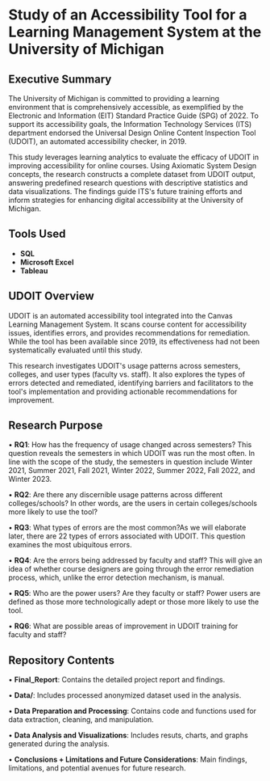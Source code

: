 # Study of an Accessibility Tool for a Learning Management System at the University of Michigan

## Executive Summary
The University of Michigan is committed to providing a learning environment that is comprehensively accessible, as exemplified by the Electronic and Information (EIT) Standard Practice Guide (SPG) of 2022. To support its accessibility goals, the Information Technology Services (ITS) department endorsed the Universal Design Online Content Inspection Tool (UDOIT), an automated accessibility checker, in 2019.

This study leverages learning analytics to evaluate the efficacy of UDOIT in improving accessibility for online courses. Using Axiomatic System Design concepts, the research constructs a complete dataset from UDOIT output, answering predefined research questions with descriptive statistics and data visualizations. The findings guide ITS's future training efforts and inform strategies for enhancing digital accessibility at the University of Michigan.

<h2>Tools Used</h2>

- <b>SQL</b> 
- <b>Microsoft Excel</b>
- <b>Tableau</b>

## UDOIT Overview
UDOIT is an automated accessibility tool integrated into the Canvas Learning Management System. It scans course content for accessibility issues, identifies errors, and provides recommendations for remediation. While the tool has been available since 2019, its effectiveness had not been systematically evaluated until this study.

This research investigates UDOIT's usage patterns across semesters, colleges, and user types (faculty vs. staff). It also explores the types of errors detected and remediated, identifying barriers and facilitators to the tool's implementation and providing actionable recommendations for improvement.

## Research Purpose
• **RQ1**: How has the frequency of usage changed across semesters? This question reveals the semesters in which UDOIT was run the most often. In line with the scope of the study, the semesters in question include Winter 2021, Summer 2021, Fall 2021, Winter 2022, Summer 2022, Fall 2022, and Winter 2023.

• **RQ2**: Are there any discernible usage patterns across different colleges/schools? In other words, are the users in certain colleges/schools more likely to use the tool?

• **RQ3**: What types of errors are the most common?As we will elaborate later, there are 22 types of errors associated with UDOIT. This question examines the most ubiquitous errors.

• **RQ4**: Are the errors being addressed by faculty and staff? This will give an idea of whether course designers are going through the error remediation process, which, unlike the error detection mechanism, is manual.

• **RQ5**: Who are the power users? Are they faculty or staff? Power users are defined as those more technologically adept or those more likely to use the tool.

• **RQ6**: What are possible areas of improvement in UDOIT training for faculty and staff?

## Repository Contents
• **Final_Report**: Contains the detailed project report and findings.

• **Data/**: Includes processed anonymized dataset used in the analysis.

• **Data Preparation and Processing**: Contains code and functions used for data extraction, cleaning, and manipulation.

• **Data Analysis and Visualizations**: Includes resuts, charts, and graphs generated during the analysis.

• **Conclusions + Limitations and Future Considerations**: Main findings, limitations, and potential avenues for future research.

